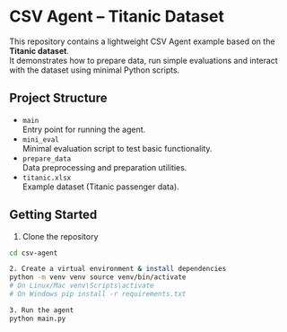# CSV Agent – Titanic Dataset
This repository contains a lightweight CSV Agent example based on the **Titanic dataset**.  
It demonstrates how to prepare data, run simple evaluations and interact with the dataset using minimal Python scripts.

## Project Structure
- `main`  
  Entry point for running the agent.
- `mini_eval`  
  Minimal evaluation script to test basic functionality.
- `prepare_data`  
  Data preprocessing and preparation utilities.
- `titanic.xlsx`  
  Example dataset (Titanic passenger data).

## Getting Started

1. Clone the repository
```bash git clone https://github.com/USERNAME/csv-agent.git
cd csv-agent

2. Create a virtual environment & install dependencies
python -m venv venv source venv/bin/activate
# On Linux/Mac venv\Scripts\activate
# On Windows pip install -r requirements.txt

3. Run the agent
python main.py
